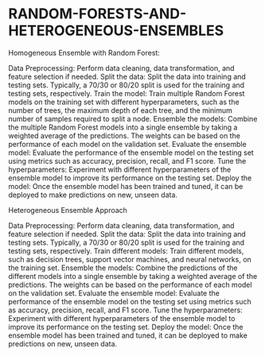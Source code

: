 # RANDOM-FORESTS-AND-HETEROGENEOUS-ENSEMBLES

Homogeneous Ensemble with Random Forest:

Data Preprocessing: Perform data cleaning, data transformation, and feature selection if needed.
Split the data: Split the data into training and testing sets. Typically, a 70/30 or 80/20 split is used for the training and testing sets, respectively.
Train the model: Train multiple Random Forest models on the training set with different hyperparameters, such as the number of trees, the maximum depth of each tree, and the minimum number of samples required to split a node.
Ensemble the models: Combine the multiple Random Forest models into a single ensemble by taking a weighted average of the predictions. The weights can be based on the performance of each model on the validation set.
Evaluate the ensemble model: Evaluate the performance of the ensemble model on the testing set using metrics such as accuracy, precision, recall, and F1 score.
Tune the hyperparameters: Experiment with different hyperparameters of the ensemble model to improve its performance on the testing set.
Deploy the model: Once the ensemble model has been trained and tuned, it can be deployed to make predictions on new, unseen data.

Heterogeneous Ensemble Approach

Data Preprocessing: Perform data cleaning, data transformation, and feature selection if needed.
Split the data: Split the data into training and testing sets. Typically, a 70/30 or 80/20 split is used for the training and testing sets, respectively.
Train different models: Train different models, such as decision trees, support vector machines, and neural networks, on the training set.
Ensemble the models: Combine the predictions of the different models into a single ensemble by taking a weighted average of the predictions. The weights can be based on the performance of each model on the validation set.
Evaluate the ensemble model: Evaluate the performance of the ensemble model on the testing set using metrics such as accuracy, precision, recall, and F1 score.
Tune the hyperparameters: Experiment with different hyperparameters of the ensemble model to improve its performance on the testing set.
Deploy the model: Once the ensemble model has been trained and tuned, it can be deployed to make predictions on new, unseen data.
